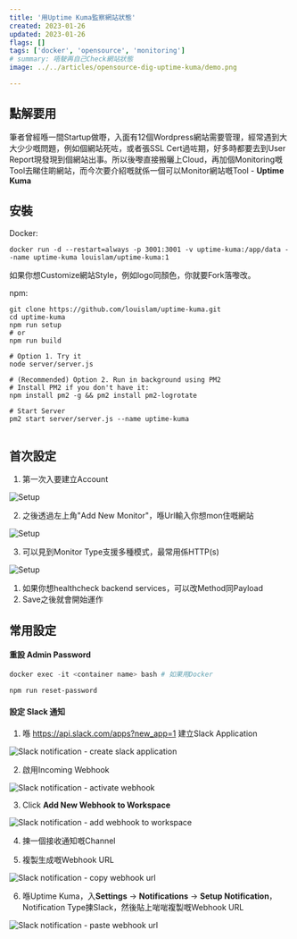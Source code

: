 ```yaml
---
title: '用Uptime Kuma監察網站狀態'
created: 2023-01-26
updated: 2023-01-26
flags: []
tags: ['docker', 'opensource', 'monitoring']
# summary: 唔駛再自己Check網站狀態 
image: ../../articles/opensource-dig-uptime-kuma/demo.png

---
```


<script>
  import GitHub from '$lib/components/extra/github.svelte'
</script>

<GitHub user="louislam" repo="uptime-kuma"/>

## 點解要用
筆者曾經喺一間Startup做嘢，入面有12個Wordpress網站需要管理，經常遇到大大少少嘅問題，例如個網站死咗，或者張SSL Cert過咗期，好多時都要去到User Report現發現到個網站出事。所以後嚟直接搬曬上Cloud，再加個Monitoring嘅Tool去睇住啲網站，而今次要介紹嘅就係一個可以Monitor網站嘅Tool - **Uptime Kuma**

## 安裝

Docker: 
```
docker run -d --restart=always -p 3001:3001 -v uptime-kuma:/app/data --name uptime-kuma louislam/uptime-kuma:1
```

如果你想Customize網站Style，例如logo同顏色，你就要Fork落嚟改。

npm:
```
git clone https://github.com/louislam/uptime-kuma.git
cd uptime-kuma
npm run setup 
# or
npm run build

# Option 1. Try it
node server/server.js

# (Recommended) Option 2. Run in background using PM2
# Install PM2 if you don't have it: 
npm install pm2 -g && pm2 install pm2-logrotate

# Start Server
pm2 start server/server.js --name uptime-kuma


```

## 首次設定

1. 第一次入要建立Account

![Setup](../../articles/opensource-dig-uptime-kuma/setup-0.png)

2. 之後透過左上角"Add New Monitor"，喺Url輸入你想mon住嘅網站

![Setup](../../articles/opensource-dig-uptime-kuma/setup-1.png)

3. 可以見到Monitor Type支援多種模式，最常用係HTTP(s)

![Setup](../../articles/opensource-dig-uptime-kuma/setup-2.png)

1. 如果你想healthcheck backend services，可以改Method同Payload
2. Save之後就會開始運作


## 常用設定

#### 重設 Admin Password

```powershell
docker exec -it <container name> bash # 如果用Docker

npm run reset-password
```

#### 設定 Slack 通知

1. 喺 https://api.slack.com/apps?new_app=1 建立Slack Application

![Slack notification - create slack application](../../articles/opensource-dig-uptime-kuma/slack-noti-0.png)

2. 啟用Incoming Webhook

![Slack notification - activate webhook](../../articles/opensource-dig-uptime-kuma/slack-noti-1.png)

3. Click **Add New Webhook to Workspace**

![Slack notification - add webhook to workspace](../../articles/opensource-dig-uptime-kuma/slack-noti-2.png)

4. 揀一個接收通知嘅Channel


5. 複製生成嘅Webhook URL


![Slack notification - copy webhook url](../../articles/opensource-dig-uptime-kuma/slack-noti-3.png)

6. 喺Uptime Kuma，入**Settings** -> **Notifications** -> **Setup Notification**，Notification Type揀Slack，然後貼上啱啱複製嘅Webhook URL

![Slack notification - paste webhook url](../../articles/opensource-dig-uptime-kuma/slack-noti-4.png)